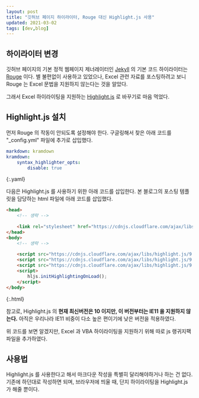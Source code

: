```yaml
---
layout: post
title: "깃허브 페이지 하이라이터, Rouge 대신 Highlight.js 사용"
updated: 2021-03-02
tags: [dev,blog]
---
```


## 하이라이터 변경

깃허브 페이지의 기본 정적 웹페이지 제너레이터인 [Jekyll](https://pages.github.com/) 의 기본 코드 하이라이터는 [Rouge](http://rouge.jneen.net/) 이다. 별 불편없이 사용하고 있었으나, Excel 관련 자료를 포스팅하려고 보니 Rouge 는 Excel 문법을 지원하지 않는다는 것을 알았다.

그래서 Excel 하이라이팅을 지원하는 [Highlight.js](https://highlightjs.org/) 로 바꾸기로 마음 먹었다.

## Highlight.js 설치

먼저 Rouge 의 작동이 안되도록 설정해야 한다. 구글링해서 찾은 아래 코드를 "_config.yml" 파일에 추가로 삽입했다.

```yaml
markdown: kramdown
kramdown:
    syntax_highlighter_opts:
        disable: true
```
{:.yaml}

다음은 Highlight.js 를 사용하기 위한 아래 코드를 삽입한다. 본 블로그의 포스팅 템플릿을 담당하는 html 파일에 아래 코드를 삽입했다.

```html
<head>
    <!-- 생략 -->
    
    <link rel="stylesheet" href="https://cdnjs.cloudflare.com/ajax/libs/highlight.js/9.17.1/styles/github.min.css"/>
</head>
<body>
    <!-- 생략 -->
    
    <script src="https://cdnjs.cloudflare.com/ajax/libs/highlight.js/9.17.1/highlight.min.js"></script>
    <script src="https://cdnjs.cloudflare.com/ajax/libs/highlight.js/9.17.1/languages/excel.min.js"></script>
    <script src="https://cdnjs.cloudflare.com/ajax/libs/highlight.js/9.17.1/languages/vbnet.min.js"></script>
    <script>
        hljs.initHighlightingOnLoad();
    </script>
</body>
```
{:.html}

참고로, Highlight.js 의 **현재 최신버전은 10 이지만, 이 버전부터는 IE11 을 지원하지 않는다.** 아직은 우리나라 IE11 비중이 다소 높은 편이기에 낮은 버전을 적용하였다.

위 코드를 보면 알겠지만, Excel 과 VBA 하이라이팅을 지원하기 위해 따로 js 랭귀지팩 파일을 추가하였다.

## 사용법

Highlight.js 를 사용한다고 해서 마크다운 작성을 특별히 달리해야하거나 하는 건 없다. 기존에 하던대로 작성하면 되며, 브라우저에 띄울 때, 단지 하이라이팅을 Highlight.js 가 해줄 뿐이다.